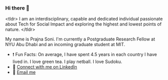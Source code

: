 ### Hi there 👋

\<tldr\> I am an interdisciplinary, capable and dedicated individual passionate about Tech for Social Impact and exploring the highest and lowest points of nature. \<\/tldr\>

My name is Prajna Soni. I'm currently a Postgraduate Research Fellow at NYU Abu Dhabi and an incoming graduate student at MIT.

* :exclamation: Fun Facts: On average, I have spent 4.5 years in each country I have lived in. I love green tea. I play netball. I love Sudoku.
* :handshake: [Connect with me on LinkedIn](https://www.linkedin.com/in/prajnasoni/)
* :email: [Email me](prajna.soni@nyu.edu)


